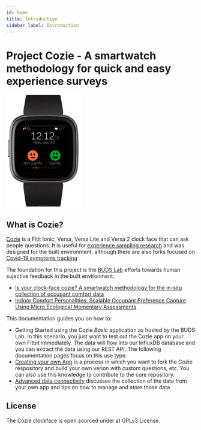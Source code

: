 ```yaml
---
id: home
title: Introduction
sidebar_label: Introduction
---
```


# Project Cozie  - A smartwatch methodology for quick and easy experience surveys 

<img src="assets/cozieHomescreen.png" alt="drawing" width="200"/>

## What is Cozie?

[Cozie](https://cozie.app/) is a Fitit Ionic, Versa, Versa Lite and Versa 2 clock face that can ask people questions. It is useful for [experience sampling research](https://en.wikipedia.org/wiki/Experience_sampling_method) and was designed for the built environment, although there are also forks focused on [Covid-19 symptoms tracking](https://github.com/pjayathissa/cozie-covid)

The foundation for this project is the [BUDS Lab](https://www.budslab.org/) efforts towards human sujective feedback in the built environment:

- [Is your clock-face cozie? A smartwatch methodology for the in-situ collection of occupant comfort data](https://www.researchgate.net/publication/337376844_Is_your_clock-face_cozie_A_smartwatch_methodology_for_the_in-situ_collection_of_occupant_comfort_data)
- [Indoor Comfort Personalities: Scalable Occupant Preference Capture Using Micro Ecological Momentary Assessments](https://www.researchgate.net/publication/338527635_Indoor_Comfort_Personalities_Scalable_Occupant_Preference_Capture_Using_Micro_Ecological_Momentary_Assessments)

This documentation guides you on how to:
- Getting Started using the Cozie *Basic* application as hosted by the BUDS Lab. In this scenario, you just want to test out the Cozie app on your own Fitbit immediately. The data will flow into our InfluxDB database and you can extract the data using our REST API. The following documentation pages focus on this use type.
- [Creating your own App](Installation.md) is a process in which you want to fork the Cozie respository and build your own verion with custom questions, etc. You can also use this knowledge to contribute to the core repository.
- [Advanced data connectivity](Dataconnectivity.md) discusses the collection of the data from your own app and tips on how to manage and store those data

## License

The Cozie clockface is open sourced under at GPLv3 License.


